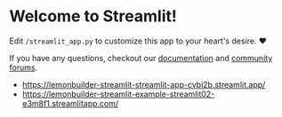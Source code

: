 # Welcome to Streamlit!

Edit `/streamlit_app.py` to customize this app to your heart's desire. :heart:

If you have any questions, checkout our [documentation](https://docs.streamlit.io) and [community
forums](https://discuss.streamlit.io).

- https://lemonbuilder-streamlit-streamlit-app-cvbi2b.streamlit.app/
- https://lemonbuilder-streamlit-example-streamlit02-e3m8f1.streamlitapp.com/
